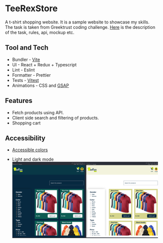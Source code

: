 # TeeRexStore

A t-shirt shopping website. It is a sample website to showcase my skills.
The task is taken from Greektrust coding challenge. [Here](https://www.geektrust.com/coding/detailed/teerex-store) is the description of the task, rules, api, mockup etc.

## Tool and Tech

- Bundler - [Vite](https://vitejs.dev)
- UI - React + Redux + Typescript
- Lint - Eslint
- Formatter - Prettier
- Tests - [Vitest](https://vitest.dev)
- Animations - CSS and [GSAP](https://greensock.com)

## Features

- Fetch products using API.
- Client side search and filtering of products.
- Shopping cart

## Accessibility

- [Accessible colors](https://contrast-grid.eightshapes.com/?version=1.1.0&background-colors=&foreground-colors=%23FFFFFF%2C%20White%0D%0A%23042940%0D%0A%23005C53%0D%0A%239FC131%0D%0A%23DBF227%0D%0A%23D6D58E%20%0D%0A%237f0000%0D%0A%23ffcccc&es-color-form__tile-size=regular&es-color-form__show-contrast=aaa&es-color-form__show-contrast=aa&es-color-form__show-contrast=aa18&es-color-form__show-contrast=dnp)

- Light and dark mode
  ![Screenshot showing side by side view of light and dark mode of home page](docs/dark-light-gt.png)

